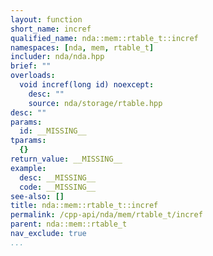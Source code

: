 ```yaml
---
layout: function
short_name: incref
qualified_name: nda::mem::rtable_t::incref
namespaces: [nda, mem, rtable_t]
includer: nda/nda.hpp
brief: ""
overloads:
  void incref(long id) noexcept:
    desc: ""
    source: nda/storage/rtable.hpp
desc: ""
params:
  id: __MISSING__
tparams:
  {}
return_value: __MISSING__
example:
  desc: __MISSING__
  code: __MISSING__
see-also: []
title: nda::mem::rtable_t::incref
permalink: /cpp-api/nda/mem/rtable_t/incref
parent: nda::mem::rtable_t
nav_exclude: true
...
```


